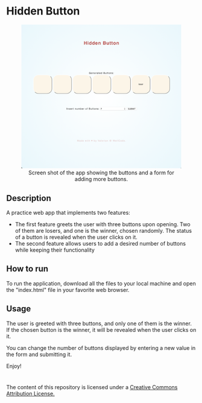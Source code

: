 # Hidden Button

<figure style="text-align: center;">
    <picture>
        <img src="assets/preview.png" alt="Screen shot of the app" style="max-width: 100%; height: auto;">
    </picture>
    <figcaption>Screen shot of the app showing the buttons and a form for adding more buttons.</figcaption>
</figure>

## Description

A practice web app that implements two features:
<ul>
	<li> The first feature greets the user with three buttons upon opening. Two of them are losers, and one is the winner, chosen randomly. The status of a button is revealed when 
the user clicks on it.</li>
	<li>The second feature allows users to add a desired number of buttons while keeping their functionality</li>
</ul>

## How to run

To run the application, download all the files to your local machine and 
open the "index.html" file in your favorite web browser.

## Usage

The user is greeted with three buttons, and only one of them is the 
winner.
If the chosen button is the winner, it will be revealed when the user 
clicks on it.

You can change the number of buttons displayed by entering a new value in 
the form and submitting it.

Enjoy!

#
The content of this repository is licensed under a [Creative Commons 
Attribution License.](https://creativecommons.org/licenses/by/4.0/deed.en)

